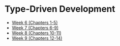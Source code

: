 # Type-Driven Development

* [Week 6 (Chapters 1-5)](Week_6)
* [Week 7 (Chapters 6-9)](Week_7)
* [Week 8 (Chapters 10-11)](Week_8)
* [Week 9 (Chapters 12-14)](Week_9)
